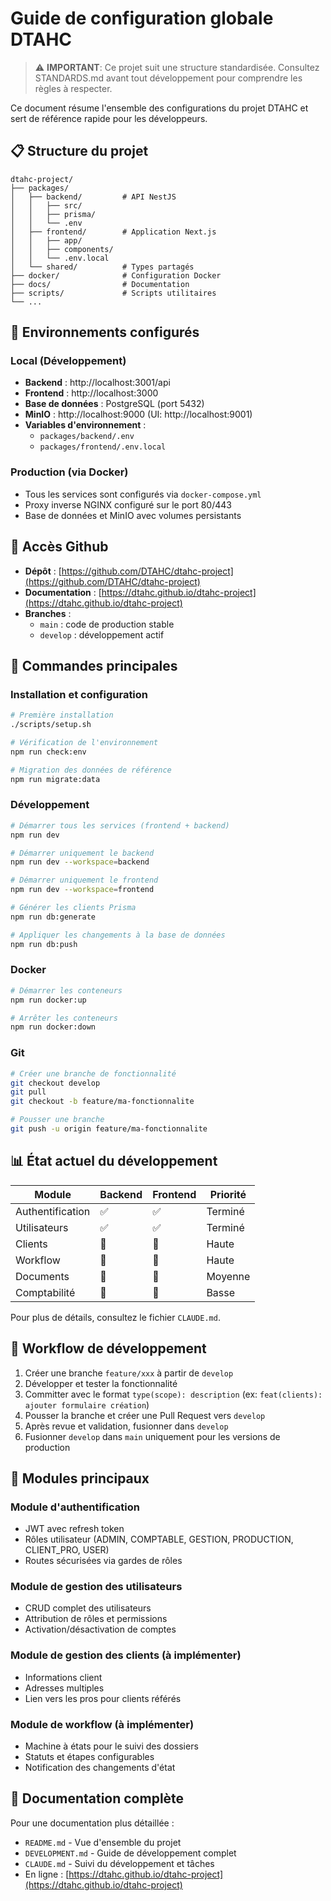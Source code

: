 # Guide de configuration globale DTAHC

> ⚠️ **IMPORTANT**: Ce projet suit une structure standardisée. Consultez STANDARDS.md avant tout développement pour comprendre les règles à respecter.

Ce document résume l'ensemble des configurations du projet DTAHC et sert de référence rapide pour les développeurs.

## 📋 Structure du projet

```
dtahc-project/
├── packages/
│   ├── backend/         # API NestJS
│   │   ├── src/
│   │   ├── prisma/
│   │   └── .env
│   ├── frontend/        # Application Next.js 
│   │   ├── app/
│   │   ├── components/
│   │   └── .env.local
│   └── shared/          # Types partagés
├── docker/              # Configuration Docker
├── docs/                # Documentation
├── scripts/             # Scripts utilitaires
└── ... 
```

## 🔧 Environnements configurés

### Local (Développement)

- **Backend** : http://localhost:3001/api
- **Frontend** : http://localhost:3000
- **Base de données** : PostgreSQL (port 5432)
- **MinIO** : http://localhost:9000 (UI: http://localhost:9001)
- **Variables d'environnement** :
  - `packages/backend/.env`
  - `packages/frontend/.env.local`

### Production (via Docker)

- Tous les services sont configurés via `docker-compose.yml`
- Proxy inverse NGINX configuré sur le port 80/443
- Base de données et MinIO avec volumes persistants

## 🔑 Accès Github

- **Dépôt** : [https://github.com/DTAHC/dtahc-project](https://github.com/DTAHC/dtahc-project)
- **Documentation** : [https://dtahc.github.io/dtahc-project](https://dtahc.github.io/dtahc-project)
- **Branches** :
  - `main` : code de production stable
  - `develop` : développement actif

## 🚀 Commandes principales

### Installation et configuration

```bash
# Première installation
./scripts/setup.sh

# Vérification de l'environnement
npm run check:env

# Migration des données de référence
npm run migrate:data
```

### Développement

```bash
# Démarrer tous les services (frontend + backend)
npm run dev

# Démarrer uniquement le backend
npm run dev --workspace=backend

# Démarrer uniquement le frontend
npm run dev --workspace=frontend

# Générer les clients Prisma
npm run db:generate

# Appliquer les changements à la base de données
npm run db:push
```

### Docker

```bash
# Démarrer les conteneurs
npm run docker:up

# Arrêter les conteneurs
npm run docker:down
```

### Git

```bash
# Créer une branche de fonctionnalité
git checkout develop
git pull
git checkout -b feature/ma-fonctionnalite

# Pousser une branche
git push -u origin feature/ma-fonctionnalite
```

## 📊 État actuel du développement

| Module | Backend | Frontend | Priorité |
|--------|---------|----------|----------|
| Authentification | ✅ | ✅ | Terminé |
| Utilisateurs | ✅ | ✅ | Terminé |
| Clients | 🔄 | 🔄 | Haute |
| Workflow | 🔄 | 🔄 | Haute |
| Documents | 🔄 | 🔄 | Moyenne |
| Comptabilité | 🔄 | 🔄 | Basse |

Pour plus de détails, consultez le fichier `CLAUDE.md`.

## 🔄 Workflow de développement

1. Créer une branche `feature/xxx` à partir de `develop`
2. Développer et tester la fonctionnalité
3. Committer avec le format `type(scope): description` (ex: `feat(clients): ajouter formulaire création`)
4. Pousser la branche et créer une Pull Request vers `develop`
5. Après revue et validation, fusionner dans `develop`
6. Fusionner `develop` dans `main` uniquement pour les versions de production

## 🧩 Modules principaux

### Module d'authentification

- JWT avec refresh token
- Rôles utilisateur (ADMIN, COMPTABLE, GESTION, PRODUCTION, CLIENT_PRO, USER)
- Routes sécurisées via gardes de rôles

### Module de gestion des utilisateurs

- CRUD complet des utilisateurs
- Attribution de rôles et permissions
- Activation/désactivation de comptes

### Module de gestion des clients (à implémenter)

- Informations client
- Adresses multiples
- Lien vers les pros pour clients référés

### Module de workflow (à implémenter)

- Machine à états pour le suivi des dossiers
- Statuts et étapes configurables
- Notification des changements d'état

## 📝 Documentation complète

Pour une documentation plus détaillée :
- `README.md` - Vue d'ensemble du projet
- `DEVELOPMENT.md` - Guide de développement complet
- `CLAUDE.md` - Suivi du développement et tâches
- En ligne : [https://dtahc.github.io/dtahc-project](https://dtahc.github.io/dtahc-project)